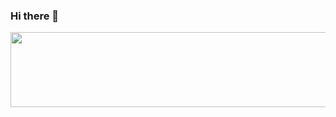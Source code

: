 ### Hi there 👋

<a href="https://github.com/devxb/gitanimals">
  <img src="https://render.gitanimals.org/lines/tobecert" width="1000" height="120"/>
</a>

<!--
**tobecert/tobecert** is a ✨ _special_ ✨ repository because its `README.md` (this file) appears on your GitHub profile.

Here are some ideas to get you started:

- 🔭 I’m currently working on ...
- 🌱 I’m currently learning ...
- 👯 I’m looking to collaborate on ...
- 🤔 I’m looking for help with ...
- 💬 Ask me about ...
- 📫 How to reach me: ...
- 😄 Pronouns: ...
- ⚡ Fun fact: ...
-->
